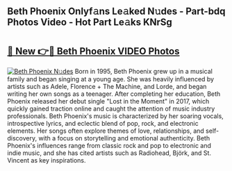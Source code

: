 ## Beth Phoenix Onlyf𝚊ns Le𝚊ked N𝚞des - Part-bdq Photos Video - Hot Part Le𝚊ks KNrSg

# <h2><a href="http://ac45197.deff.icu/?id=Beth+Phoenix">🔗 New 👉🔴 Beth Phoenix VIDEO Photos</a></h2>

[![Beth Phoenix N𝚞des](https://i.imgur.com/rIISA9y.gif)](http://ac45197.deff.icu/?id=Beth+Phoenix)
Born in 1995, Beth Phoenix grew up in a musical family and began singing at a young age. She was heavily influenced by artists such as Adele, Florence + The Machine, and Lorde, and began writing her own songs as a teenager. After completing her education, Beth Phoenix released her debut single "Lost in the Moment" in 2017, which quickly gained traction online and caught the attention of music industry professionals. Beth Phoenix's music is characterized by her soaring vocals, introspective lyrics, and eclectic blend of pop, rock, and electronic elements. Her songs often explore themes of love, relationships, and self-discovery, with a focus on storytelling and emotional authenticity. Beth Phoenix's influences range from classic rock and pop to electronic and indie music, and she has cited artists such as Radiohead, Björk, and St. Vincent as key inspirations.
